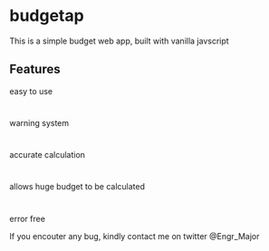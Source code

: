 # budgetap
This is a simple budget web app, built with vanilla javscript

## Features
easy to use
# 
warning system
# 
accurate calculation
# 
allows huge budget to be calculated
# 
error free



If you encouter any bug, kindly contact me on twitter @Engr_Major


